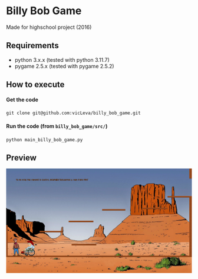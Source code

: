 # Billy Bob Game

Made for highschool project (2016)

## Requirements
 + python 3.x.x (tested with python 3.11.7)
 + pygame 2.5.x (tested with pygame 2.5.2)

## How to execute
#### Get the code
`git clone git@github.com:vicLeva/billy_bob_game.git`

#### Run the code (from `billy_bob_game/src/`)
`python main_billy_bob_game.py`

## Preview
![screenshot](include/img/screenshot.png "Level 1")